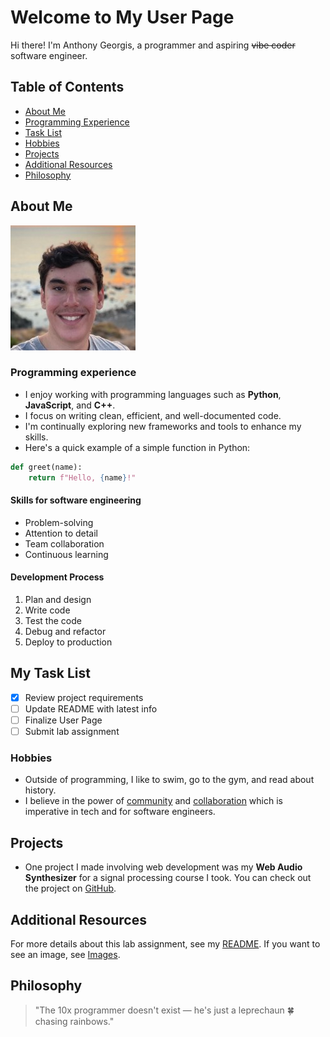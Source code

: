 # Welcome to My User Page
Hi there! I'm Anthony Georgis, a programmer and aspiring ~~vibe coder~~ software engineer.

## Table of Contents
- [About Me](#about-me)
- [Programming Experience](#programming-experience)
- [Task List](#my-task-list)
- [Hobbies](#hobbies)
- [Projects](#projects)
- [Additional Resources](#additional-resources)
- [Philosophy](#philosophy)

## About Me
![My Profile Photo](images/profilepic.jpeg)

### Programming experience
- I enjoy working with programming languages such as **Python**, **JavaScript**, and **C++**.
- I focus on writing clean, efficient, and well-documented code.
- I'm continually exploring new frameworks and tools to enhance my skills.
- Here's a quick example of a simple function in Python:
```python
def greet(name):
    return f"Hello, {name}!"
```

#### Skills for software engineering
- Problem-solving
- Attention to detail
- Team collaboration
- Continuous learning

#### Development Process
1. Plan and design
2. Write code
3. Test the code
4. Debug and refactor
5. Deploy to production

## My Task List
- [x] Review project requirements
- [ ] Update README with latest info
- [ ] Finalize User Page
- [ ] Submit lab assignment

### Hobbies
- Outside of programming, I like to swim, go to the gym, and read about history.
- I believe in the power of <ins>community</ins> and <ins>collaboration</ins> which is imperative in tech and for software engineers. 

## Projects
- One project I made involving web development was my **Web Audio Synthesizer** for a signal processing course I took. You can check out the project on [GitHub](https://github.com/Malakelis/audiosynthesizer).

## Additional Resources
For more details about this lab assignment, see my [README](README.md).
If you want to see an image, see [Images](images/).

## Philosophy
> "The 10x programmer doesn't exist — he's just a leprechaun 🍀 chasing rainbows."
